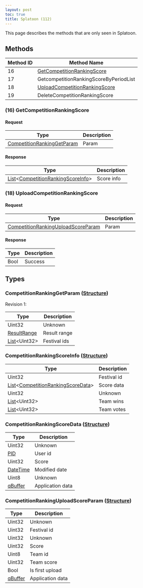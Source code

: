 ```yaml
---
layout: post
toc: true
title: Splatoon (112)
---
```


This page describes the methods that are only seen in Splatoon.

## Methods

| Method ID | Method Name                                                        |
|-----------|--------------------------------------------------------------------|
| 16        | [GetCompetitionRankingScore](#16-getcompetitionrankingscore)       |
| 17        | GetcompetitionRankingScoreByPeriodList                             |
| 18        | [UploadCompetitionRankingScore](#18-uploadcompetitionrankingscore) |
| 19        | DeleteCompetitionRankingScore                                      |

### (16) GetCompetitionRankingScore
#### Request

| Type                         | Description |
|------------------------------|-------------|
| [CompetitionRankingGetParam] | Param       |

#### Response

| Type                                        | Description |
|---------------------------------------------|-------------|
| [List]&lt;[CompetitionRankingScoreInfo]&gt; | Score info  |

### (18) UploadCompetitionRankingScore
#### Request

| Type                                 | Description |
|--------------------------------------|-------------|
| [CompetitionRankingUploadScoreParam] | Param       |

#### Response

| Type | Description |
|------|-------------|
| Bool | Success     |

## Types
### CompetitionRankingGetParam ([Structure])
Revision 1:

| Type                 | Description  |
|----------------------|--------------|
| Uint32               | Unknown      |
| [ResultRange]        | Result range |
| [List]&lt;Uint32&gt; | Festival ids |

### CompetitionRankingScoreInfo ([Structure])

| Type                                        | Description |
|---------------------------------------------|-------------|
| Uint32                                      | Festival id |
| [List]&lt;[CompetitionRankingScoreData]&gt; | Score data  |
| Uint32                                      | Unknown     |
| [List]&lt;Uint32&gt;                        | Team wins   |
| [List]&lt;Uint32&gt;                        | Team votes  |

### CompetitionRankingScoreData ([Structure])

| Type       | Description      |
|------------|------------------|
| Uint32     | Unknown          |
| [PID]      | User id          |
| Uint32     | Score            |
| [DateTime] | Modified date    |
| Uint8      | Unknown          |
| [qBuffer]  | Application data |

### CompetitionRankingUploadScoreParam ([Structure])

| Type      | Description      |
|-----------|------------------|
| Uint32    | Unknown          |
| Uint32    | Festival id      |
| Uint32    | Unknown          |
| Uint32    | Score            |
| Uint8     | Team id          |
| Uint32    | Team score       |
| Bool      | Is first upload  |
| [qBuffer] | Application data |

[Result]: /docs/nex/types#result
[String]: /docs/nex/types#string
[Buffer]: /docs/nex/types#buffer
[qBuffer]: /docs/nex/types#qbuffer
[List]: /docs/nex/types#list
[Map]: /docs/nex/types#map
[DateTime]: /docs/nex/types#datetime
[Structure]: /docs/nex/types#structure
[Data]: /docs/nex/types#anydataholder
[PID]: /docs/nex/types#pid
[ResultRange]: /docs/nex/types#resultrange-structure

[CompetitionRankingGetParam]: #competitionrankinggetparam-structure
[CompetitionRankingUploadScoreParam]: #competitionrankinguploadscoreparam-structure
[CompetitionRankingScoreInfo]: #competitionrankingscoreinfo-structure
[CompetitionRankingScoreData]: #competitionrankingscoredata-structure
